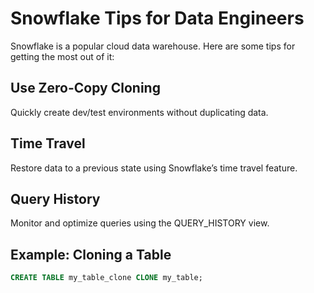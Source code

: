 # Snowflake Tips for Data Engineers

Snowflake is a popular cloud data warehouse. Here are some tips for getting the most out of it:

## Use Zero-Copy Cloning
Quickly create dev/test environments without duplicating data.

## Time Travel
Restore data to a previous state using Snowflake’s time travel feature.

## Query History
Monitor and optimize queries using the QUERY_HISTORY view.

## Example: Cloning a Table
```sql
CREATE TABLE my_table_clone CLONE my_table;
```
